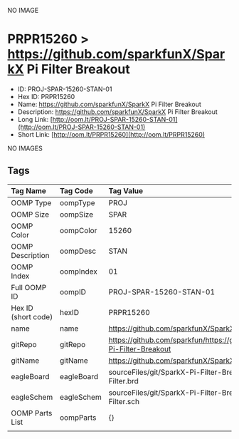 


  
NO IMAGE  
# PRPR15260 > https://github.com/sparkfunX/SparkX Pi Filter Breakout

- ID: PROJ-SPAR-15260-STAN-01
- Hex ID: PRPR15260
- Name: https://github.com/sparkfunX/SparkX Pi Filter Breakout
- Description: https://github.com/sparkfunX/SparkX Pi Filter Breakout
- Long Link: [http://oom.lt/PROJ-SPAR-15260-STAN-01](http://oom.lt/PROJ-SPAR-15260-STAN-01)
- Short Link: [http://oom.lt/PRPR15260](http://oom.lt/PRPR15260)
  
NO IMAGES  
## Tags
  

|Tag Name|Tag Code|Tag Value|
| :--- | :--- | :--- |
|OOMP Type|oompType|PROJ|
|OOMP Size|oompSize|SPAR|
|OOMP Color|oompColor|15260|
|OOMP Description|oompDesc|STAN|
|OOMP Index|oompIndex|01|
|Full OOMP ID|oompID|PROJ-SPAR-15260-STAN-01|
|Hex ID (short code)|hexID|PRPR15260|
|name|name|https://github.com/sparkfunX/SparkX Pi Filter Breakout|
|gitRepo|gitRepo|https://github.com/sparkfun/https://github.com/sparkfunX/SparkX-Pi-Filter-Breakout|
|gitName|gitName|https://github.com/sparkfunX/SparkX-Pi-Filter-Breakout|
|eagleBoard|eagleBoard|sourceFiles/git/SparkX-Pi-Filter-Breakout/Hardware/SparkX-Pi-Filter.brd|
|eagleSchem|eagleSchem|sourceFiles/git/SparkX-Pi-Filter-Breakout/Hardware/SparkX-Pi-Filter.sch|
|OOMP Parts List|oompParts|{}|
||||
